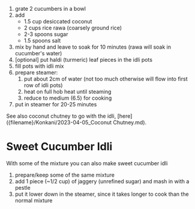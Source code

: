 1. grate 2 cucumbers in a bowl
2. add
    - 1.5 cup desiccated coconut
    - 2 cups rice rawa (coarsely ground rice)
    - 2-3 spoons sugar
    - 1.5 spoons salt
3. mix by hand and leave to soak for 10 minutes (rawa will soak in cucumber's water)
4. [optional] put haldi (turmeric) leaf pieces in the idli pots
5. fill pots with idli mix
6. prepare steamer:
    1. put about 2cm of water (not too much otherwise will flow into first row of idli pots)
    2. heat on full hob heat until steaming
    3. reduce to medium (6.5) for cooking
7. put in steamer for 20-25 minutes

See also coconut chutney to go with the idli, [here]({filename}/Konkani/2023-04-05_Coconut Chutney.md).

# Sweet Cucumber Idli

With some of the mixture you can also make sweet cucumber idli

1. prepare/keep some of the same mixture
2. add 1 piece (~1/2 cup) of jaggery (unrefined sugar) and mash in with a pestle
3. put it lower down in the steamer, since it takes longer to cook than the normal mixture
